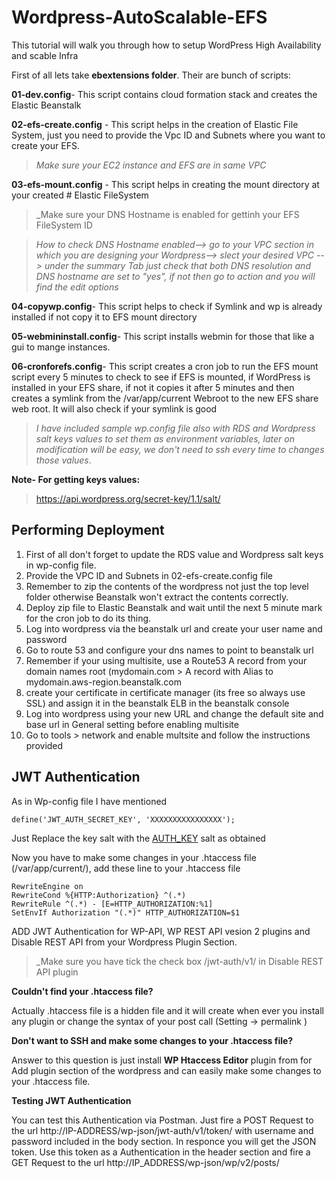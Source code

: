 # Wordpress-AutoScalable-EFS
This tutorial will walk you through how to setup WordPress High Availability and scable Infra

First of all lets take **ebextensions folder**. Their are bunch of scripts:

**01-dev.config**- This script contains cloud formation stack and creates the Elastic Beanstalk

**02-efs-create.config** - This script helps in the creation of Elastic File System, just you need to provide the Vpc ID and Subnets where you want to create your EFS.

> _Make sure your EC2 instance and EFS are in same VPC_

**03-efs-mount.config** - This script helps in creating the mount directory at your created # Elastic FileSystem

> _Make sure your DNS Hostname is enabled for gettinh your EFS FileSystem ID

> _How to check DNS Hostname enabled--> go to your VPC section in which you are designing your Wordpress--> slect your desired VPC --> under the summary Tab just check that both DNS resolution and DNS hostname are set to "yes", if not then go to action and you will find the edit options_

**04-copywp.config**- This script helps to check if Symlink and wp is already installed if not copy it to EFS mount directory

**05-webmininstall.config**- This script installs webmin for those that like a gui to mange instances.

**06-cronforefs.config**- This script creates a cron job to run the EFS mount script every 5 minutes to check to see if EFS is mounted, if    WordPress is installed in your EFS share, if not it copies it after 5 minutes and then creates a symlink from the /var/app/current Webroot  to the new EFS share web root. It will also check if your symlink is good

> _I have included sample wp.config file also with RDS and Wordpress salt keys values to set them as environment variables, later on modification will be easy, we don't need to ssh every time to changes those values_.

**Note- For getting keys values:**
> https://api.wordpress.org/secret-key/1.1/salt/

## Performing Deployment

1. First of all don't forget to update the RDS value and Wordpress salt keys in wp-config file.
2. Provide the VPC ID and Subnets in 02-efs-create.config file
3. Remember to zip the contents of the wordpress not just the top level folder otherwise Beanstalk won't extract the contents  correctly.
4. Deploy zip file to Elastic Beanstalk and wait until the next 5 minute mark for the cron job to do its thing.
5. Log into wordpress via the beanstalk url and create your user name and password
6. Go to route 53 and configure your dns names to point to beanstalk url
7. Remember if your using multisite, use a Route53 A record from your domain names root (mydomain.com > A record with Alias to mydomain.aws-region.beanstalk.com
8. create your certificate in certificate manager (its free so always use SSL) and assign it in the beanstalk ELB in the beanstalk console
9. Log into wordpress using your new URL and change the default site and base url in General setting before enabling multisite
10. Go to tools > network and enable multsite and follow the instructions provided

## JWT Authentication

As in Wp-config file I have mentioned
```
define('JWT_AUTH_SECRET_KEY', 'XXXXXXXXXXXXXXXX');
```
Just Replace the key salt with the [AUTH_KEY]( https://api.wordpress.org/secret-key/1.1/salt/) salt as obtained

Now you have to make some changes in your .htaccess file (/var/app/current/), add these line to your .htaccess file
```
RewriteEngine on
RewriteCond %{HTTP:Authorization} ^(.*)
RewriteRule ^(.*) - [E=HTTP_AUTHORIZATION:%1]
SetEnvIf Authorization "(.*)" HTTP_AUTHORIZATION=$1
```
ADD JWT Authentication for WP-API, WP REST API vesion 2 plugins and Disable REST API from your Wordpress Plugin Section.
>_Make sure you have tick the check box /jwt-auth/v1/ in Disable REST API plugin

**Couldn't find your .htaccess file?** 

Actually .htaccess file is a hidden file and it will create when ever you install any plugin or change the syntax of your post call (Setting -> permalink )

**Don't want to SSH and make some changes to your .htaccess file?** 

Answer to this question is just install **WP Htaccess Editor** plugin from for Add plugin section of the wordpress and can easily make some changes to your .htaccess file.

**Testing JWT Authentication**

You can test this Authentication via Postman. Just fire a POST Request to the url http://IP-ADDRESS/wp-json/jwt-auth/v1/token/ with username and password included in the body section. In responce you will get the JSON token.
Use this token as a Authentication in the header section and fire a GET Request to the url http://IP_ADDRESS/wp-json/wp/v2/posts/

